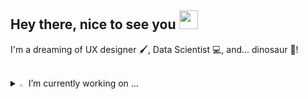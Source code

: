 ## Hey there, nice to see you <img src="https://github.com/Tarikul-Islam-Anik/Animated-Fluent-Emojis/blob/master/Emojis/Smilies/Blue%20Heart.png" width="30" />


I'm a dreaming of UX designer 🖌️, Data Scientist 💻, and... dinosaur 🦖!


<br>

<!--
**MinJae7707/MinJae7707** is a ✨ _special_ ✨ repository because its `README.md` (this file) appears on your GitHub profile.

Here are some ideas to get you started:

- 🔭 I’m currently working on ...
- 🌱 I’m currently learning ...
- 👯 I’m looking to collaborate on ...
- 🤔 I’m looking for help with ...
- 💬 Ask me about ...
- 📫 How to reach me: ...
- 😄 Pronouns: ...
- ⚡ Fun fact: ...
-->


<details>
<summary>
  <img src="https://raw.githubusercontent.com/Tarikul-Islam-Anik/Animated-Fluent-Emojis/master/Emojis/Hand%20gestures/Eyes.png" alt="Eyes" width="2%" />  I’m currently working on ... 
</summary>
   <br>
  

![c](https://img.shields.io/badge/C-00599C?style=for-the-badge&logo=c&logoColor=white) ![python](https://img.shields.io/badge/Python-14354C?style=for-the-badge&logo=python&logoColor=white)
![Adobe Creative Cloud](https://img.shields.io/badge/Adobe%20Creative%20Cloud-DA1F26?style=for-the-badge&logo=Adobe%20Creative%20Cloud&logoColor=white) ![Adobe Lightroom](https://img.shields.io/badge/Adobe%20Lightroom-31A8FF?style=for-the-badge&logo=Adobe%20Lightroom&logoColor=white) ![Figma](https://img.shields.io/badge/Figma-F24E1E?style=for-the-badge&logo=figma&logoColor=white) ![Miro](https://img.shields.io/badge/Miro-050038?style=for-the-badge&logo=Miro&logoColor=white)![Notion](https://img.shields.io/badge/Notion-000000?style=for-the-badge&logo=notion&logoColor=white)


<img src="https://raw.githubusercontent.com/MinJae7707/MinJae7707/output/github-contribution-grid-snake-dark.svg">


